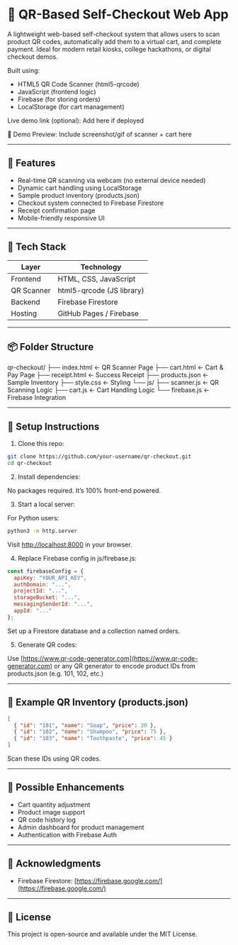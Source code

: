 
# 🛒 QR-Based Self-Checkout Web App

A lightweight web-based self-checkout system that allows users to scan product QR codes, automatically add them to a virtual cart, and complete payment. Ideal for modern retail kiosks, college hackathons, or digital checkout demos.

Built using:

* HTML5 QR Code Scanner (html5-qrcode)
* JavaScript (frontend logic)
* Firebase (for storing orders)
* LocalStorage (for cart management)

Live demo link (optional): Add here if deployed

📸 Demo Preview:
Include screenshot/gif of scanner + cart here

---

## 🚀 Features

* Real-time QR scanning via webcam (no external device needed)
* Dynamic cart handling using LocalStorage
* Sample product inventory (products.json)
* Checkout system connected to Firebase Firestore
* Receipt confirmation page
* Mobile-friendly responsive UI

---

## 🧰 Tech Stack

| Layer      | Technology                |
| ---------- | ------------------------- |
| Frontend   | HTML, CSS, JavaScript     |
| QR Scanner | html5-qrcode (JS library) |
| Backend    | Firebase Firestore        |
| Hosting    | GitHub Pages / Firebase   |

---

## 📦 Folder Structure

qr-checkout/
├── index.html         ← QR Scanner Page
├── cart.html          ← Cart & Pay Page
├── receipt.html       ← Success Receipt
├── products.json      ← Sample Inventory
├── style.css          ← Styling
└── js/
├── scanner.js     ← QR Scanning Logic
├── cart.js        ← Cart Handling Logic
└── firebase.js    ← Firebase Integration

---

## 🔧 Setup Instructions

1. Clone this repo:

```bash
git clone https://github.com/your-username/qr-checkout.git
cd qr-checkout
```

2. Install dependencies:

No packages required. It’s 100% front-end powered.

3. Start a local server:

For Python users:

```bash
python3 -m http.server
```

Visit [http://localhost:8000](http://localhost:8000) in your browser.

4. Replace Firebase config in js/firebase.js:

```js
const firebaseConfig = {
  apiKey: "YOUR_API_KEY",
  authDomain: "...",
  projectId: "...",
  storageBucket: "...",
  messagingSenderId: "...",
  appId: "..."
};
```

Set up a Firestore database and a collection named orders.

5. Generate QR codes:

Use [https://www.qr-code-generator.com](https://www.qr-code-generator.com) or any QR generator to encode product IDs from products.json (e.g. 101, 102, etc.)

---

## 🧪 Example QR Inventory (products.json)

```json
[
  { "id": "101", "name": "Soap", "price": 30 },
  { "id": "102", "name": "Shampoo", "price": 75 },
  { "id": "103", "name": "Toothpaste", "price": 45 }
]
```

Scan these IDs using QR codes.

---

## 🧠 Possible Enhancements

* Cart quantity adjustment
* Product image support
* QR code history log
* Admin dashboard for product management
* Authentication with Firebase Auth

---

## 🙌 Acknowledgments
* Firebase Firestore: [https://firebase.google.com/](https://firebase.google.com/)

---

## 📜 License

This project is open-source and available under the MIT License.

